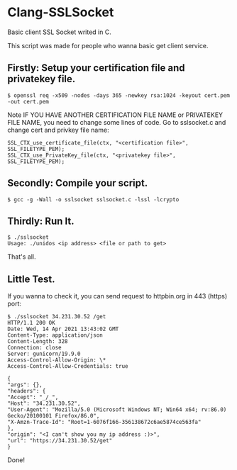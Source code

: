 # Clang-SSLSocket

Basic client SSL Socket writed in C.

This script was made for people who wanna basic get client service.

## Firstly: Setup your certification file and privatekey file.

    $ openssl req -x509 -nodes -days 365 -newkey rsa:1024 -keyout cert.pem -out cert.pem

Note IF YOU HAVE ANOTHER CERTIFICATION FILE NAME or PRIVATEKEY FILE NAME, you need to change some lines of code.
Go to sslsocket.c and change cert and privkey file name:

    SSL_CTX_use_certificate_file(ctx, "<certification file>", SSL_FILETYPE_PEM);
    SSL_CTX_use_PrivateKey_file(ctx, "<privatekey file>", SSL_FILETYPE_PEM);

## Secondly: Compile your script.

    $ gcc -g -Wall -o sslsocket sslsocket.c -lssl -lcrypto

## Thirdly: Run It.

    $ ./sslsocket
    Usage: ./unidos <ip address> <file or path to get>

That's all.

## Little Test.

If you wanna to check it, you can send request to httpbin.org in 443 (https) port:

```
$ ./sslsocket 34.231.30.52 /get
HTTP/1.1 200 OK
Date: Wed, 14 Apr 2021 13:43:02 GMT
Content-Type: application/json
Content-Length: 328
Connection: close
Server: gunicorn/19.9.0
Access-Control-Allow-Origin: \*
Access-Control-Allow-Credentials: true

{
"args": {},
"headers": {
"Accept": "_/_",
"Host": "34.231.30.52",
"User-Agent": "Mozilla/5.0 (Microsoft Windows NT; Win64 x64; rv:86.0) Gecko/20100101 Firefox/86.0",
"X-Amzn-Trace-Id": "Root=1-6076f166-356138672c6ae5874ce563fa"
},
"origin": "<I can't show you my ip address :)>",
"url": "https://34.231.30.52/get"
}
```

Done!
